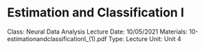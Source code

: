 # Estimation and Classification I

Class: Neural Data Analysis
Lecture Date: 10/05/2021
Materials: 10-estimationandclassificationI_(1).pdf
Type: Lecture
Unit: Unit 4